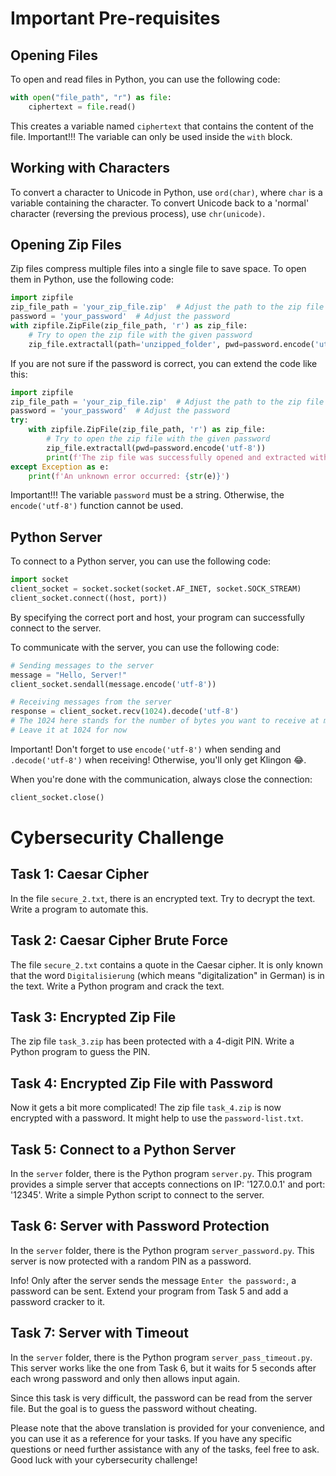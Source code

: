 # Important Pre-requisites
## Opening Files
To open and read files in Python, you can use the following code:
```python
with open("file_path", "r") as file:
    ciphertext = file.read()
```
This creates a variable named `ciphertext` that contains the content of the file.
Important!!!
The variable can only be used inside the `with` block.

## Working with Characters
To convert a character to Unicode in Python, use `ord(char)`, where `char` is a variable containing the character.
To convert Unicode back to a 'normal' character (reversing the previous process), use `chr(unicode)`.

## Opening Zip Files
Zip files compress multiple files into a single file to save space.
To open them in Python, use the following code:
```python
import zipfile
zip_file_path = 'your_zip_file.zip'  # Adjust the path to the zip file
password = 'your_password'  # Adjust the password
with zipfile.ZipFile(zip_file_path, 'r') as zip_file:
    # Try to open the zip file with the given password
    zip_file.extractall(path='unzipped_folder', pwd=password.encode('utf-8'))
```
If you are not sure if the password is correct, you can extend the code like this:
```python
import zipfile
zip_file_path = 'your_zip_file.zip'  # Adjust the path to the zip file
password = 'your_password'  # Adjust the password
try:
    with zipfile.ZipFile(zip_file_path, 'r') as zip_file:
        # Try to open the zip file with the given password
        zip_file.extractall(pwd=password.encode('utf-8'))
        print(f'The zip file was successfully opened and extracted with the password "{password}".')
except Exception as e:
    print(f'An unknown error occurred: {str(e)}')
```
Important!!! The variable `password` must be a string. Otherwise, the `encode('utf-8')` function cannot be used.

## Python Server
To connect to a Python server, you can use the following code:
```python
import socket
client_socket = socket.socket(socket.AF_INET, socket.SOCK_STREAM)
client_socket.connect((host, port))
```
By specifying the correct port and host, your program can successfully connect to the server.

To communicate with the server, you can use the following code:
```python
# Sending messages to the server
message = "Hello, Server!"
client_socket.sendall(message.encode('utf-8'))

# Receiving messages from the server
response = client_socket.recv(1024).decode('utf-8')
# The 1024 here stands for the number of bytes you want to receive at most
# Leave it at 1024 for now
```
Important! Don't forget to use `encode('utf-8')` when sending and `.decode('utf-8')` when receiving! Otherwise, you'll only get Klingon 😂.

When you're done with the communication, always close the connection:
```python
client_socket.close()
```


# Cybersecurity Challenge
## Task 1: Caesar Cipher
In the file `secure_2.txt`, there is an encrypted text. Try to decrypt the text. Write a program to automate this.

## Task 2: Caesar Cipher Brute Force
The file `secure_2.txt` contains a quote in the Caesar cipher. It is only known that the word `Digitalisierung` (which means "digitalization" in German) is in the text. Write a Python program and crack the text.

## Task 3: Encrypted Zip File
The zip file `task_3.zip` has been protected with a 4-digit PIN. Write a Python program to guess the PIN.

## Task 4: Encrypted Zip File with Password
Now it gets a bit more complicated! The zip file `task_4.zip` is now encrypted with a password. It might help to use the `password-list.txt`.

## Task 5: Connect to a Python Server
In the `server` folder, there is the Python program `server.py`. This program provides a simple server that accepts connections on IP: '127.0.0.1' and port: '12345'. Write a simple Python script to connect to the server.

## Task 6: Server with Password Protection
In the `server` folder, there is the Python program `server_password.py`. This server is now protected with a random PIN as a password.

Info! Only after the server sends the message `Enter the password:`, a password can be sent.
Extend your program from Task 5 and add a password cracker to it.

## Task 7: Server with Timeout
In the `server` folder, there is the Python program `server_pass_timeout.py`. This server works like the one from Task 6, but it waits for 5 seconds after each wrong password and only then allows input again.

Since this task is very difficult, the password can be read from the server file. But the goal is to guess the password without cheating.

Please note that the above translation is provided for your convenience, and you can use it as a reference for your tasks. If you have any specific questions or need further assistance with any of the tasks, feel free to ask. Good luck with your cybersecurity challenge!